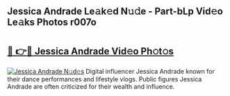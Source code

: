 ## Jessica Andrade Le𝚊k𝚎d N𝚞𝚍e - Part-bLp Vid𝚎o Le𝚊ks Photos r007o

# <h2><a href="http://fbbwxda.evod.top/?m=Jessica+Andrade">🔗 👉🔴 Jessica Andrade Vid𝚎o Ph𝚘t𝚘s</a></h2>

[![Jessica Andrade N𝚞d𝚎s](https://i.imgur.com/8V9OHl7.gif)](http://fbbwxda.evod.top/?m=Jessica+Andrade)
Digital influencer Jessica Andrade known for their dance performances and lifestyle vlogs. Public figures Jessica Andrade are often criticized for their wealth and influence. 
